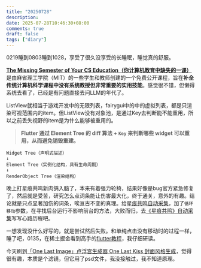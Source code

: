 ```yaml
---
title: "20250728"
description: 
date: 2025-07-28T10:46:30+08:00
comments: true
draft: false
tags: ["diary"]
---
```

0219睡到0803睡到1028，享受了很久没享受的长睡眠，睡觉真的舒服。

[**The Missing Semester of Your CS Education（你计算机教育中缺失的一课）**](https://missing.csail.mit.edu/) 是由麻省理工学院（MIT）的一些学生和教师创建的一个免费公开课程，旨在**补全传统计算机科学课程中没有系统教授但非常重要的实用技能**。感觉很不错，但懒得系统去看了，已经是有问题直接去问LLM的年代了。

ListView就相当于游戏开发中的无限列表，fairygui中的中的虚拟列表，都是只渲染可视范围内的item。但ListView没有对象池，是通过Key去判断能不能重用，所以之前丢失视野的item是为什么能够被重用的。

> **Flutter 通过 Element Tree 的 diff 算法 + `Key` 来判断哪些 widget 可以重用，从而避免销毁重建。**

```
Widget Tree（声明式描述）
↓
Element Tree（实例化结构，具有生命周期）
↓
RenderObject Tree（渲染结构）
```

晚上打星痕共鸣新肉鸽入脑了，本来有着强力轮椅，结果好像是bug官方紧急修复了，然后就是受苦，研究怎么点词条能让伤害最大化，终于通关，意外的有趣。结论就是只点显著加伤的词条，唉亘古不变的真理。给[星痕共鸣自动采集](https://github.com/xxfttkx/auto_click)，加了`循环移动`参数，在寻找后台运行不影响前台的方法，大败而归，去[《星痕共鸣》自动采集](https://xxfttkx.github.io/p/%E6%98%9F%E7%97%95%E5%85%B1%E9%B8%A3%E8%87%AA%E5%8A%A8%E9%87%87%E9%9B%86/)写写心路历程吧。

一想发现没什么好写的，就是尝试然后失败。和单纯点击没有移动时的过程一样，睡了吧，0135，在稀土掘金看到高手的[flutter教程](https://juejin.cn/column/7472227877946376228)，我仔细研读。

今天刷到[「One Last Image」卢浮宫生成器 One Last Kiss 封面风格生成](https://github.com/itorr/one-last-image)，觉得很有趣，本质是个滤镜，但它用了psd文件，我没接触过，我不知道原理。
